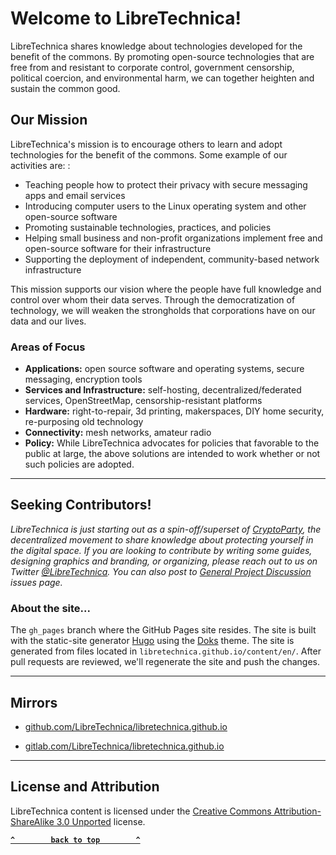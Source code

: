 # Welcome to LibreTechnica!

LibreTechnica shares knowledge about technologies developed for the benefit of the commons. By promoting open-source technologies that are free from and resistant to corporate control, government censorship, political coercion, and environmental harm, we can together heighten and sustain the common good.

## Our Mission
LibreTechnica's mission is to encourage others to learn and adopt technologies for the benefit of the commons. Some example of our activities are: :

- Teaching people how to protect their privacy with secure messaging apps and email services
- Introducing computer users to the Linux operating system and other open-source software
- Promoting sustainable technologies, practices, and policies
- Helping small business and non-profit organizations implement free and open-source software for their infrastructure
- Supporting the deployment of independent, community-based network infrastructure

This mission supports our vision where the people have full knowledge and control over whom their data serves. Through the democratization of technology, we will weaken the strongholds that corporations have on our data and our lives.

### Areas of Focus
- **Applications:** open source software and operating systems, secure messaging, encryption tools
- **Services and Infrastructure:** self-hosting, decentralized/federated services, OpenStreetMap, censorship-resistant platforms
- **Hardware:** right-to-repair, 3d printing, makerspaces, DIY home security, re-purposing old technology
- **Connectivity:** mesh networks, amateur radio
- **Policy:** While LibreTechnica advocates for policies that favorable to the public at large, the above solutions are intended to work whether or not such policies are adopted.


--------------------


## Seeking Contributors! 

*LibreTechnica is just starting out as a spin-off/superset of [CryptoParty](https://www.cryptoparty.in/), the decentralized movement to share knowledge about protecting yourself in the digital space. If you are looking to contribute by writing some guides, designing graphics and branding, or organizing, please reach out to us on Twitter [@LibreTechnica](https://twitter.com/LibreTechnica).  You can also post to [General Project Discussion](https://github.com/LibreTechnica/libretechnica.github.io/issues/1) issues page.*

### About the site...

The `gh_pages` branch where the GitHub Pages site resides.  The site is built with the static-site generator [Hugo](https://gohugo.io) using the [Doks](https://getdoks.org) theme.  The site is generated from files located in `libretechnica.github.io/content/en/`.  After pull requests are reviewed, we'll regenerate the site and push the changes.  

--------------------

## Mirrors

- [github.com/LibreTechnica/libretechnica.github.io](https://github.com/LibreTechnica/libretechnica.github.io)

- [gitlab.com/LibreTechnica/libretechnica.github.io](https://gitlab.com/LibreTechnica/libretechnica-github-io)


--------------------

## License and Attribution

LibreTechnica content is licensed under the [Creative Commons Attribution-ShareAlike 3.0 Unported](LICENSE) license.

**[`^        back to top        ^`](#)**
